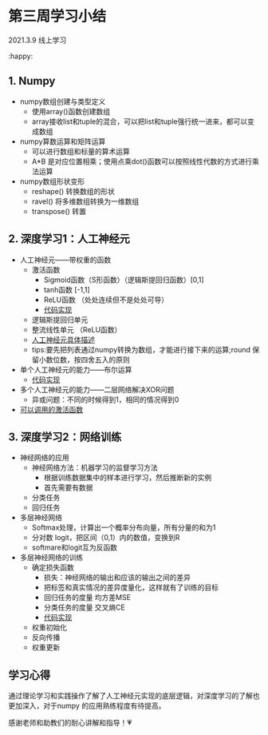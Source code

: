 # 第三周学习小结

2021.3.9 线上学习

 :happy:

## 1. Numpy

+ numpy数组创建与类型定义
  + 使用array()函数创建数组
  + array接收list和tuple的混合，可以把list和tuple强行统一进来，都可以变成数组
+ numpy算数运算和矩阵运算
  + 可以进行数组和标量的算术运算
  + A*B 是对应位置相乘；使用点乘dot()函数可以按照线性代数的方式进行乘法运算
+ numpy数组形状变形 
  + reshape() 转换数组的形状
  + ravel() 将多维数组转换为一维数组
  + transpose() 转置

## 2.  深度学习1：人工神经元

+ 人工神经元——带权重的函数
  + 激活函数
    + Sigmoid函数（S形函数）（逻辑斯提回归函数）[0,1]
    + tanh函数 [-1,1]
    + ReLU函数  （处处连续但不是处处可导）
    + [代码实现](激活函数.py)
  + 逻辑斯提回归单元
  + 整流线性单元 （ReLU函数）
  + [人工神经元具体描述](人工神经元具体描述.py)
  + tips:要先把列表通过numpy转换为数组，才能进行接下来的运算;round 保留小数位数，按四舍五入的原则
+ 单个人工神经元的能力——布尔运算
  + [代码实现](AND.py)
+ 多个人工神经元的能力——二层网络解决XOR问题
  + 异或问题：不同的时候得到1，相同的情况得到0
+ [可以调用的激活函数](https://github.com/saturn-lab/BDMI-2021S/blob/main/Computing/Python3/numpy/Activation_Function_Introduction.ipynb)

## 3. 深度学习2：网络训练

+ 神经网络的应用
  + 神经网络方法：机器学习的监督学习方法
    + 根据训练数据集中的样本进行学习，然后推断新的实例
    + 首先需要有数据
  + 分类任务
  + 回归任务
+ 多层神经网络
  + Softmax处理，计算出一个概率分布向量，所有分量的和为1
  + 分对数 logit，把区间（0,1）内的数值，变换到R
  + softmare和logit互为反函数
+ 多层神经网络的训练
  + 确定损失函数
    + 损失：神经网络的输出和应该的输出之间的差异
    + 把标签和真实情况的差异度量化，这样就有了训练的目标
    + 回归任务的度量 均方差MSE
    + 分类任务的度量 交叉熵CE
    + [代码实现](损失函数.py)
  + 权重初始化
  + 反向传播
  + 权重更新

## 学习心得

通过理论学习和实践操作了解了人工神经元实现的底层逻辑，对深度学习的了解也更加深入，对于numpy 的应用熟练程度有待提高。

感谢老师和助教们的耐心讲解和指导！:heartpulse: